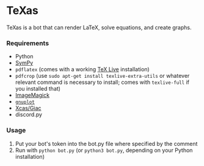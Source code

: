 # TeXas

TeXas is a bot that can render LaTeX, solve equations, and create graphs.

### Requirements

 - Python
 - [SymPy](https://www.sympy.org/en/index.html)
 - `pdflatex` (comes with a working [TeX Live](https://www.tug.org/texlive/) installation)
 - `pdfcrop` (use `sudo apt-get install texlive-extra-utils` or whatever relevant command is necessary to install; comes with `texlive-full` if you installed that)
 - [ImageMagick](https://imagemagick.org/index.php)
 - [`gnuplot`](http://www.gnuplot.info/)
 - [Xcas/Giac](https://www-fourier.ujf-grenoble.fr/~parisse/giac.html)
 - discord.py

### Usage

1. Put your bot's token into the bot.py file where specified by the comment
2. Run with `python bot.py` (or `python3 bot.py`, depending on your Python installation)
